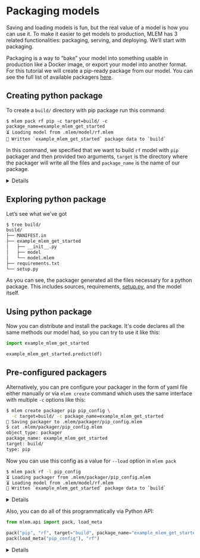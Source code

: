 # Packaging models

Saving and loading models is fun, but the real value of a model is how you can
use it. To make it easier to get models to production, MLEM has 3 related
functionalities: packaging, serving, and deploying. We’ll start with packaging.

Packaging is a way to “bake” your model into something usable in production like
a Docker image, or export your model into another format. For this tutorial we
will create a pip-ready package from our model. You can see the full list of
available packagers [here](/doc/user-guide/mlem-abcs#packager).

## Creating python package

To create a `build/` directory with pip package run this command:

```dvc
$ mlem pack rf pip -c target=build/ -c package_name=example_mlem_get_started
⏳️ Loading model from .mlem/model/rf.mlem
💼 Written `example_mlem_get_started` package data to `build`
```

In this command, we specified that we want to build `rf` model with `pip`
packager and then provided two arguments, `target` is the directory where the
packager will write all the files and `package_name` is the name of our package.

<details>

### ⚙️ About packagers and arguments

There are more types of packagers and each one has it’s own set of available
arguments. They are listed [here](/doc/user-guide/mlem-abcs#packager), but for
quick reference you can run `mlem types packager` for list of packagers and
`mlem types packager pip` for list of available arguments

</details>

## Exploring python package

Let’s see what we’ve got

```bash
$ tree build/
build/
├── MANIFEST.in
├── example_mlem_get_started
│   ├── __init__.py
│   ├── model
│   └── model.mlem
├── requirements.txt
└── setup.py
```

As you can see, the packager generated all the files necessary for a python
package. This includes sources, requirements,
[setup.py](https://docs.python.org/3/distutils/setupscript.html), and the model
itself.

## Using python package

Now you can distribute and install the package. It's code declares all the same
methods our model had, so you can try to use it like this:

```python
import example_mlem_get_started

example_mlem_get_started.predict(df)
```

## Pre-configured packagers

Alternatively, you can pre configure your packager in the form of yaml file
either manually or via `mlem create` command which uses the same interface with
multiple `-c` options like this:

```bash
$ mlem create packager pip pip_config \
  -c target=build/ -c package_name=example_mlem_get_started
💾 Saving packager to .mlem/packager/pip_config.mlem
$ cat .mlem/packager/pip_config.mlem
object_type: packager
package_name: example_mlem_get_started
target: build/
type: pip
```

Now you can use this config as a value for `--load` option in `mlem pack`

```bash
$ mlem pack rf -l pip_config
⏳️ Loading packager from .mlem/packager/pip_config.mlem
⏳️ Loading model from .mlem/model/rf.mlem
💼 Written `example_mlem_get_started` package data to `build`
```


<details>

### ⛳ [Add packager config](https://github.com/iterative/example-mlem-get-started/tree/5-pack)

```bash
$ git add .mlem/packager/pip_config.mlem
$ git commit -m "Add package config"
$ git diff 5-pack
```
</details>


Also, you can do all of this programmatically via Python API:

```python
from mlem.api import pack, load_meta

pack("pip", "rf", target="build", package_name="example_mlem_get_started")
pack(load_meta("pip_config"), "rf")
```


<details>

### ⚙️ Remote packager config

Like every other MLEM object, packagers can be read from remote repos. Try

`mlem pack rf -l https://github.com/iterative/example-mlem-get-started/pip_config`

</details>